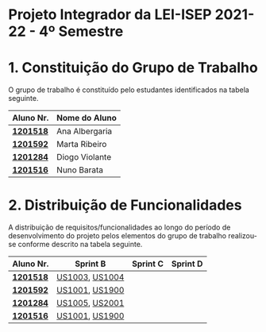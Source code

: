 # Projeto Integrador da LEI-ISEP 2021-22 - 4º Semestre

# 1. Constituição do Grupo de Trabalho

O grupo de trabalho é constituído pelo estudantes identificados na tabela seguinte.

| Aluno Nr.	                    | Nome do Aluno			 |
|-------------------------------|------------------|
| **[1201518](/docs/1201518/)** | Ana Albergaria   |
| **[1201592](/docs/1201592/)** | Marta Ribeiro    |
| **[1201284](/docs/1201284/)** | Diogo Violante   |
| **[1201516](/docs/1201516/)** | Nuno Barata      |


# 2. Distribuição de Funcionalidades ###

A distribuição de requisitos/funcionalidades ao longo do período de desenvolvimento do projeto pelos elementos do grupo de trabalho realizou-se conforme descrito na tabela seguinte.

| Aluno Nr.	                    | Sprint B                                       | Sprint C | Sprint D |
|-------------------------------|------------------------------------------------|----------|----------|
| [**1201518**](/docs/1201518/) | [US1003](/docs/US1003), [US1004](/docs/US1004) |          |          |
| [**1201592**](/docs/1201592/) | [US1001](/docs/US1001), [US1900](/docs/US1900) |          |          |
| [**1201284**](/docs/1201284/) | [US1005](/docs/US1005), [US2001](/docs/US2001) |          |          |
| [**1201516**](/docs/1201516/) | [US1001](/docs/US1002), [US1900](/docs/US2002) |          |          |

